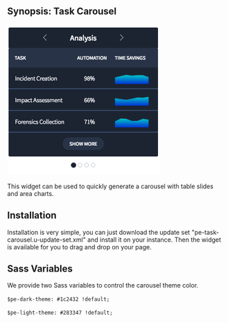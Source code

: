 ## Synopsis: Task Carousel

![](../images/pe-task-carousel.png)

This widget can be used to quickly generate a carousel with table slides and area charts.

## Installation

Installation is very simple, you can just download the update set "pe-task-carousel.u-update-set.xml" and install it on your instance. Then the widget is available for you to drag and drop on your page.

## Sass Variables

We provide two Sass variables to control the carousel theme color.

`$pe-dark-theme: #1c2432 !default;`

`$pe-light-theme: #283347 !default;`